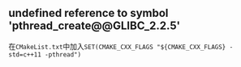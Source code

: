 ## undefined reference to symbol 'pthread_create@@GLIBC_2.2.5'

在`CMakeList.txt`中加入`SET(CMAKE_CXX_FLAGS "${CMAKE_CXX_FLAGS} -std=c++11 -pthread")`
